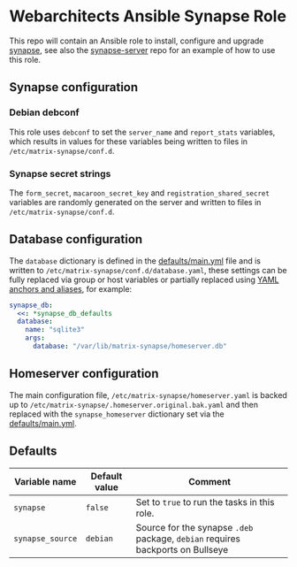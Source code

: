 # Webarchitects Ansible Synapse Role

This repo will contain an Ansible role to install, configure and upgrade [synapse](https://matrix-org.github.io/synapse/latest/), see also the [synapse-server](https://git.coop/webarch/synapse-server) repo for an example of how to use this role.

## Synapse configuration

### Debian debconf

This role uses `debconf` to set the `server_name` and `report_stats` variables, which results in values for these variables being written to files in `/etc/matrix-synapse/conf.d`.

### Synapse secret strings

The `form_secret`, `macaroon_secret_key` and `registration_shared_secret` variables are randomly generated on the server and written to files in  `/etc/matrix-synapse/conf.d`.

## Database configuration

The `database` dictionary is defined in the [defaults/main.yml](defaults/main.yml) file and is written to `/etc/matrix-synapse/conf.d/database.yaml`, these settings can be fully replaced via group or host variables or partially replaced using [YAML anchors and aliases](https://docs.ansible.com/ansible/7/playbook_guide/playbooks_advanced_syntax.html#yaml-anchors-and-aliases-sharing-variable-values), for example:

```yaml
synapse_db:
  <<: *synapse_db_defaults
  database:
    name: "sqlite3"
    args:
      database: "/var/lib/matrix-synapse/homeserver.db"
```

## Homeserver configuration

The main configuration file, `/etc/matrix-synapse/homeserver.yaml` is backed up to `/etc/matrix-synapse/.homeserver.original.bak.yaml` and then replaced with the `synapse_homeserver` dictionary set via the [defaults/main.yml](defaults/main.yml).

## Defaults

| Variable name        | Default value    | Comment                                                                        |
|----------------------|------------------|--------------------------------------------------------------------------------|
| `synapse`            | `false`          | Set to `true` to run the tasks in this role.                                   |
| `synapse_source`     | `debian`         | Source for the synapse `.deb` package, `debian` requires backports on Bullseye |
